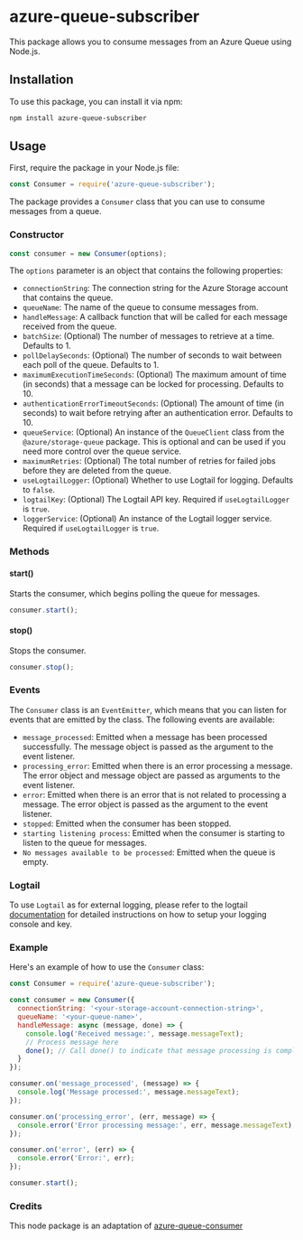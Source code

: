 # azure-queue-subscriber

This package allows you to consume messages from an Azure Queue using Node.js.

## Installation

To use this package, you can install it via npm:

```bash
npm install azure-queue-subscriber
```

## Usage

First, require the package in your Node.js file:

```javascript
const Consumer = require('azure-queue-subscriber');
```

The package provides a `Consumer` class that you can use to consume messages from a queue.

### Constructor

```javascript
const consumer = new Consumer(options);
```

The `options` parameter is an object that contains the following properties:

- `connectionString`: The connection string for the Azure Storage account that contains the queue.
- `queueName`: The name of the queue to consume messages from.
- `handleMessage`: A callback function that will be called for each message received from the queue.
- `batchSize`: (Optional) The number of messages to retrieve at a time. Defaults to 1.
- `pollDelaySeconds`: (Optional) The number of seconds to wait between each poll of the queue. Defaults to 1.
- `maximumExecutionTimeSeconds`: (Optional) The maximum amount of time (in seconds) that a message can be locked for processing. Defaults to 10.
- `authenticationErrorTimeoutSeconds`: (Optional) The amount of time (in seconds) to wait before retrying after an authentication error. Defaults to 10.
- `queueService`: (Optional) An instance of the `QueueClient` class from the `@azure/storage-queue` package. This is optional and can be used if you need more control over the queue service.
- `maximumRetries`: (Optional) The total number of retries for failed jobs before they are deleted from the queue.
- `useLogtailLogger`: (Optional) Whether to use Logtail for logging. Defaults to `false`.
- `logtailKey`: (Optional) The Logtail API key. Required if `useLogtailLogger` is `true`.
- `loggerService`: (Optional) An instance of the Logtail logger service. Required if `useLogtailLogger` is `true`.

### Methods

#### start()

Starts the consumer, which begins polling the queue for messages.

```javascript
consumer.start();
```

#### stop()

Stops the consumer.

```javascript
consumer.stop();
```

### Events

The `Consumer` class is an `EventEmitter`, which means that you can listen for events that are emitted by the class. The following events are available:

- `message_processed`: Emitted when a message has been processed successfully. The message object is passed as the argument to the event listener.
- `processing_error`: Emitted when there is an error processing a message. The error object and message object are passed as arguments to the event listener.
- `error`: Emitted when there is an error that is not related to processing a message. The error object is passed as the argument to the event listener.
- `stopped`: Emitted when the consumer has been stopped.
- `starting listening process`: Emitted when the consumer is starting to listen to the queue for messages.
- `No messages available to be processed`: Emitted when the queue is empty.

### Logtail
To use `Logtail` as for external logging, please refer to the logtail [documentation](https://betterstack.com/docs/logs/javascript/install/) for detailed instructions on how to setup your logging console and key.

### Example

Here's an example of how to use the `Consumer` class:

```javascript
const Consumer = require('azure-queue-subscriber');

const consumer = new Consumer({
  connectionString: '<your-storage-account-connection-string>',
  queueName: '<your-queue-name>',
  handleMessage: async (message, done) => {
    console.log('Received message:', message.messageText);
    // Process message here
    done(); // Call done() to indicate that message processing is complete
  }
});

consumer.on('message_processed', (message) => {
  console.log('Message processed:', message.messageText);
});

consumer.on('processing_error', (err, message) => {
  console.error('Error processing message:', err, message.messageText);
});

consumer.on('error', (err) => {
  console.error('Error:', err);
});

consumer.start();
```

### Credits
This node package is an adaptation of  [azure-queue-consumer](https://www.npmjs.com/package/azure-queue-consumer)

